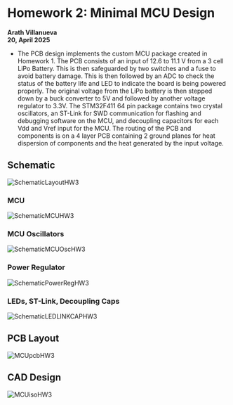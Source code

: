 # Homework 2: Minimal MCU Design
**Arath Villanueva**\
**20, April 2025**
- The PCB design implements the custom MCU package created in Homework 1. The PCB consists of an input of 12.6 to 11.1 V from a 3 cell LiPo Battery. This is then safeguarded by two switches and a fuse to avoid battery damage. This is then followed by an ADC to check the status of the battery life and LED to indicate the board is being powered properly. The original voltage from the LiPo battery is then stepped down by a buck converter to 5V and followed by another voltage regulator to 3.3V. The STM32F411 64 pin package contains two crystal oscillators, an ST-Link for SWD communication for flashing and debugging software on the MCU, and decoupling capacitors for each Vdd and Vref input for the MCU. The routing of the PCB and components is on a 4 layer PCB containing 2 ground planes for heat dispersion of components and the heat generated by the input voltage.
## Schematic
![SchematicLayoutHW3](https://github.com/user-attachments/assets/1eb5e97f-0fcf-4988-b66f-a0382a9a8f06)
  ### MCU
  ![SchematicMCUHW3](https://github.com/user-attachments/assets/6514900c-9dc9-4431-aebc-d1b2e33813ac)
  ### MCU Oscillators
  ![SchematicMCUOscHW3](https://github.com/user-attachments/assets/f1a76d2d-28fa-4dc9-ab72-b24f7ad9d8d5)
  ### Power Regulator
  ![SchematicPowerRegHW3](https://github.com/user-attachments/assets/3d1cbebb-a807-4904-a14c-6f1d08d0b6a1)
  ### LEDs, ST-Link, Decoupling Caps
  ![SchematicLEDLINKCAPHW3](https://github.com/user-attachments/assets/807790ad-f2a8-4d21-94e8-c2bfba6b1e41)
## PCB Layout
![MCUpcbHW3](https://github.com/user-attachments/assets/75a09d86-af7a-4070-a2ad-af6a336d6487)
## CAD Design
![MCUisoHW3](https://github.com/user-attachments/assets/5f0bbc2f-8aed-4246-8c5d-8c488439521e)
